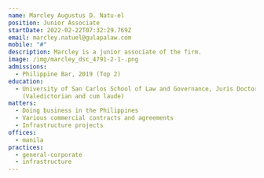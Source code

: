```yaml
---
name: Marcley Augustus D. Natu-el
position: Junior Associate
startDate: 2022-02-22T07:32:29.769Z
email: marcley.natuel@gulapalaw.com
mobile: "#"
description: Marcley is a junior associate of the firm.
image: /img/marcley_dsc_4791-2-1-.png
admissions:
  - Philippine Bar, 2019 (Top 2)
education:
  - University of San Carlos School of Law and Governance, Juris Doctor, 2018
    (Valedictorian and cum laude)
matters:
  - Doing business in the Philippines
  - Various commercial contracts and agreements
  - Infrastructure projects
offices:
  - manila
practices:
  - general-corporate
  - infrastructure
---
```

